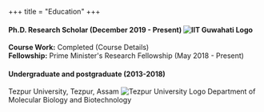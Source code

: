 +++
title = "Education"
+++

#### Ph.D. Research Scholar (December 2019 - Present) ![IIT Guwahati Logo][iitg_logo]   
**Course Work:** Completed (Course Details)    
**Fellowship:** Prime Minister's Research Fellowship (May 2018 - Present)

#### Undergraduate and postgraduate (2013-2018)		
Tezpur University, Tezpur, Assam  ![Tezpur University Logo][tu_logo]
Department of Molecular Biology and Biotechnology

[tu_logo]: /himadree/tu_logo_2.jpg "Tezpur University Logo"
[iitg_logo]: /himadree/iitg_logo_2.png "IIT Guwahati Logo"